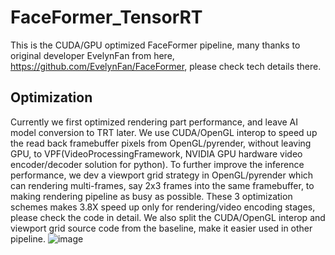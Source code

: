 # FaceFormer_TensorRT

This is the CUDA/GPU optimized FaceFormer pipeline, many thanks to original developer EvelynFan from here, https://github.com/EvelynFan/FaceFormer, please check tech details there.

## Optimization

Currently we first optimized rendering part performance, and leave AI model conversion to TRT later. We use CUDA/OpenGL interop to speed up the read back framebuffer pixels from OpenGL/pyrender, without leaving GPU, to VPF(VideoProcessingFramework, NVIDIA GPU hardware video encoder/decoder solution for python). To further improve the inference performance, we dev a viewport grid strategy in OpenGL/pyrender which can rendering multi-frames, say 2x3 frames into the same framebuffer, to making rendering pipeline as busy as possible. These 3 optimization schemes makes 3.8X speed up only for rendering/video encoding stages, please check the code in detail. We also split the CUDA/OpenGL interop and viewport grid source code from the baseline, make it easier used in other pipeline.
![image](https://github.com/wujinzhong/FaceFormer_TensorRT/assets/52945455/c9e591d6-8072-4ed7-afb2-017b15ac3f3a)
